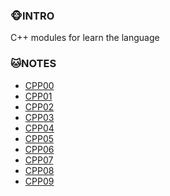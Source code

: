 ### :monkey_face:INTRO

C++ modules for learn the language

### :cat:NOTES
* [CPP00](https://github.com/yixin1230/CPP_Module/blob/main/CPP00/README.md)
* [CPP01](https://github.com/yixin1230/CPP_Module/blob/main/CPP01/README.md)
* [CPP02](https://github.com/yixin1230/CPP_Module/blob/main/CPP02/README.md)
* [CPP03](https://github.com/yixin1230/CPP_Module/blob/main/CPP03/README.md)
* [CPP04](https://github.com/yixin1230/CPP_Module/blob/main/CPP04/README.md)
* [CPP05](https://github.com/yixin1230/CPP_Module/blob/main/CPP05/README.md)
* [CPP06](https://github.com/yixin1230/CPP_Module/blob/main/CPP06/README.md)
* [CPP07](https://github.com/yixin1230/CPP_Module/tree/main/CPP07/README.md)
* [CPP08](https://github.com/yixin1230/CPP_Module/tree/main/CPP08/README.md)
* [CPP09]()
